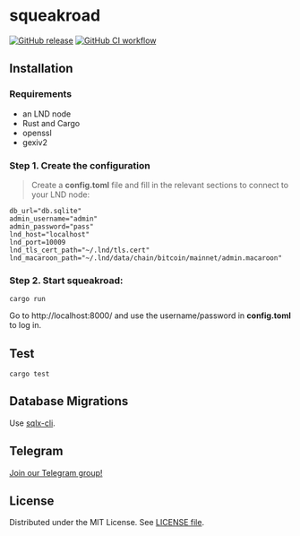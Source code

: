 # squeakroad

[![GitHub release](https://img.shields.io/github/release/yzernik/squeakroad.svg)](https://github.com/yzernik/squeakroad/releases)
[![GitHub CI workflow](https://github.com/yzernik/squeakroad/actions/workflows/ci.yaml/badge.svg)](https://github.com/yzernik/squeakroad/actions/workflows/ci.yaml)

## Installation

### Requirements
* an LND node
* Rust and Cargo
* openssl
* gexiv2

### Step 1. Create the configuration
> Create a **config.toml** file and fill in the relevant sections to connect to your LND node:

```
db_url="db.sqlite"
admin_username="admin"
admin_password="pass"
lnd_host="localhost"
lnd_port=10009
lnd_tls_cert_path="~/.lnd/tls.cert"
lnd_macaroon_path="~/.lnd/data/chain/bitcoin/mainnet/admin.macaroon"
```

### Step 2. Start squeakroad:

```
cargo run
```

Go to http://localhost:8000/ and use the username/password in **config.toml** to log in.

## Test

```
cargo test
```

## Database Migrations

Use [sqlx-cli](https://crates.io/crates/sqlx-cli/).

## Telegram

[Join our Telegram group!](https://t.me/squeakroad)

## License

Distributed under the MIT License. See [LICENSE file](LICENSE).
